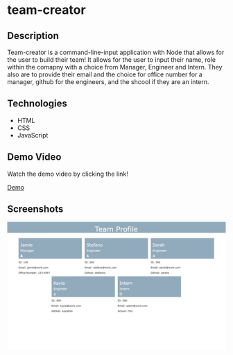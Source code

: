 # team-creator

## Description 
<p> Team-creator is a command-line-input application with Node that allows for the user to build their team! It allows for the user to input their name, role within the comapny with a choice from Manager, Engineer and Intern. They also are to provide their email and the choice for office number for a manager, github for the engineers, and the shcool if they are an intern. 

## Technologies 
<ul>
    <li> HTML
    <li> CSS
    <li> JavaScript
</ul>

## Demo Video
<p> Watch the demo video by clicking the link!

[Demo](https://drive.google.com/file/d/1vjhKOn4KYI-TeKcG34COcG4KNnO3zJ_s/view)

## Screenshots
<img src="./assets/images/screenshot.jpg" alt="Screenshot of the app fully functioning with the team members" />


